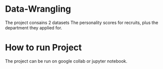 # Data-Wrangling

The project consains 2 datasets The personality scores for recruits, plus the department they applied for.

# How to run Project
The project can be run on google collab or jupyter notebook.